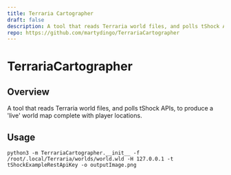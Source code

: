 ```yaml
---
title: Terraria Cartographer
draft: false
description: A tool that reads Terraria world files, and polls tShock APIs, to produce a 'live' world map complete with player locations.
repo: https://github.com/martydingo/TerrariaCartographer
---
```


# TerrariaCartographer

## Overview

A tool that reads Terraria world files, and polls tShock APIs, to produce a 'live' world map complete with player locations.

## Usage

```
python3 -m TerrariaCartographer.__init__ -f /root/.local/Terraria/worlds/world.wld -H 127.0.0.1 -t tShockExampleRestApiKey -o outputImage.png
```